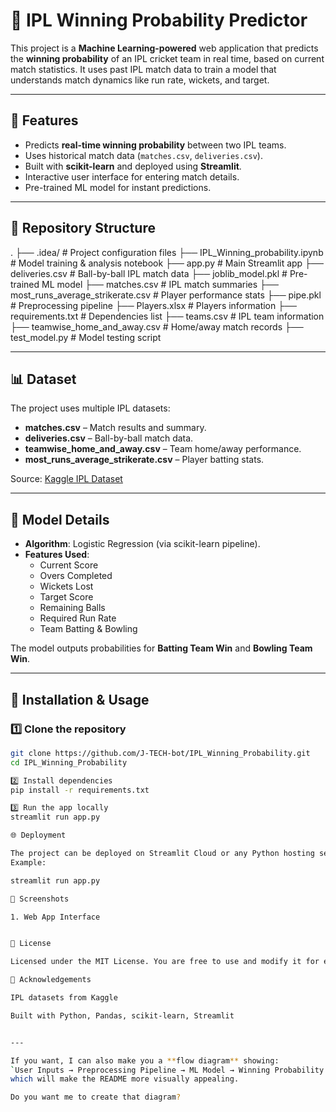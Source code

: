 # 🏏 IPL Winning Probability Predictor

This project is a **Machine Learning-powered** web application that predicts the **winning probability** of an IPL cricket team in real time, based on current match statistics. It uses past IPL match data to train a model that understands match dynamics like run rate, wickets, and target.

---

## 📌 Features

- Predicts **real-time winning probability** between two IPL teams.
- Uses historical match data (`matches.csv`, `deliveries.csv`).
- Built with **scikit-learn** and deployed using **Streamlit**.
- Interactive user interface for entering match details.
- Pre-trained ML model for instant predictions.

---

## 📂 Repository Structure

.
├── .idea/ # Project configuration files
├── IPL_Winning_probability.ipynb # Model training & analysis notebook
├── app.py # Main Streamlit app
├── deliveries.csv # Ball-by-ball IPL match data
├── joblib_model.pkl # Pre-trained ML model
├── matches.csv # IPL match summaries
├── most_runs_average_strikerate.csv # Player performance stats
├── pipe.pkl # Preprocessing pipeline
├── Players.xlsx # Players information
├── requirements.txt # Dependencies list
├── teams.csv # IPL team information
├── teamwise_home_and_away.csv # Home/away match records
├── test_model.py # Model testing script


---

## 📊 Dataset

The project uses multiple IPL datasets:

- **matches.csv** – Match results and summary.
- **deliveries.csv** – Ball-by-ball match data.
- **teamwise_home_and_away.csv** – Team home/away performance.
- **most_runs_average_strikerate.csv** – Player batting stats.

Source: [Kaggle IPL Dataset](https://www.kaggle.com/manasgarg/ipl)

---

## 🧠 Model Details

- **Algorithm**: Logistic Regression (via scikit-learn pipeline).
- **Features Used**:  
  - Current Score  
  - Overs Completed  
  - Wickets Lost  
  - Target Score  
  - Remaining Balls  
  - Required Run Rate  
  - Team Batting & Bowling

The model outputs probabilities for **Batting Team Win** and **Bowling Team Win**.

---

## 🚀 Installation & Usage

### 1️⃣ Clone the repository
```bash
git clone https://github.com/J-TECH-bot/IPL_Winning_Probability.git
cd IPL_Winning_Probability

2️⃣ Install dependencies
pip install -r requirements.txt

3️⃣ Run the app locally
streamlit run app.py

🌐 Deployment

The project can be deployed on Streamlit Cloud or any Python hosting service.
Example:

streamlit run app.py

📸 Screenshots

1. Web App Interface


📜 License

Licensed under the MIT License. You are free to use and modify it for educational purposes.

🙌 Acknowledgements

IPL datasets from Kaggle

Built with Python, Pandas, scikit-learn, Streamlit


---

If you want, I can also make you a **flow diagram** showing:  
`User Inputs → Preprocessing Pipeline → ML Model → Winning Probability Output`  
which will make the README more visually appealing.  

Do you want me to create that diagram?
